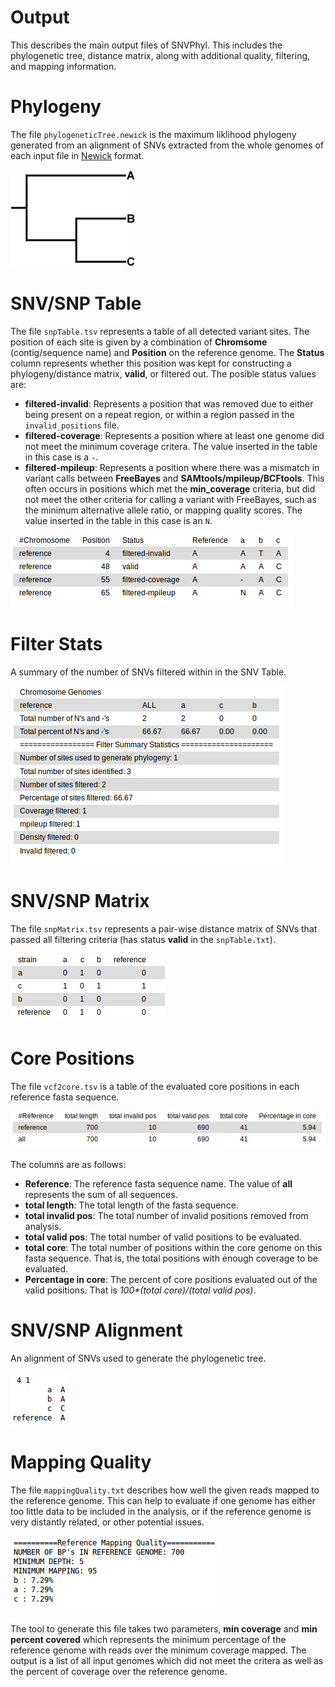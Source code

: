 # Output

This describes the main output files of SNVPhyl.  This includes the phylogenetic tree, distance matrix, along with additional quality, filtering, and mapping information.

# Phylogeny

The file `phylogeneticTree.newick` is the maximum liklihood phylogeny generated from an alignment of SNVs extracted from the whole genomes of each input file in [Newick][] format.

![snv-tree][]

# SNV/SNP Table

The file `snpTable.tsv` represents a table of all detected variant sites.  The position of each site is given by a combination of **Chromsome** (contig/sequence name) and **Position** on the reference genome.  The **Status** column represents whether this position was kept for constructing a phylogeny/distance matrix, **valid**, or filtered out.  The posible status values are:

   * **filtered-invalid**: Represents a position that was removed due to either being present on a repeat region, or within a region passed in the `invalid_positions` file.
   * **filtered-coverage**: Represents a position where at least one genome did not meet the minimum coverage critera.  The value inserted in the table in this case is a `-`.
   * **filtered-mpileup**: Represents a position where there was a mismatch in variant calls between **FreeBayes** and **SAMtools/mpileup/BCFtools**.  This often occurs in positions which met the **min_coverage** criteria, but did not meet the other criteria for calling a variant with FreeBayes, such as the minimum alternative allele ratio, or mapping quality scores. The value inserted in the table in this case is an `N`.

![snv-table-galaxy][]

# Filter Stats

A summary of the number of SNVs filtered within in the SNV Table.

![filter-stats][]

# SNV/SNP Matrix

The file `snpMatrix.tsv` represents a pair-wise distance matrix of SNVs that passed all filtering criteria (has status **valid** in the `snpTable.txt`).

![snv-matrix-galaxy][]

# Core Positions

The file `vcf2core.tsv` is a table of the evaluated core positions in each reference fasta sequence.

![core-positions-table][]

The columns are as follows:

   * **Reference**:  The reference fasta sequence name.  The value of **all** represents the sum of all sequences.
   * **total length**:   The total length of the fasta sequence.
   * **total invalid pos**:  The total number of invalid positions removed from analysis.
   * **total valid pos**:  The total number of valid positions to be evaluated.
   * **total core**:  The total number of positions within the core genome on this fasta sequence.  That is, the total positions with enough coverage to be evaluated.
   * **Percentage in core**:  The percent of core positions evaluated out of the valid positions.  That is _100*(total core)/(total valid pos)_.

# SNV/SNP Alignment

An alignment of SNVs used to generate the phylogenetic tree.

![snv-alignment][]

# Mapping Quality

The file `mappingQuality.txt` describes how well the given reads mapped to the reference genome.  This can help to evaluate if one genome has either too little data to be included in the analysis, or if the reference genome is very distantly related, or other potential issues.

![mapping-quality][]

The tool to generate this file takes two parameters, **min coverage** and **min percent covered** which represents the minimum percentage of the reference genome with reads over the minimum coverage mapped.  The output is a list of all input genomes which did not meet the critera as well as the percent of coverage over the reference genome.

[Newick]: https://en.wikipedia.org/wiki/Newick_format
[snv-tree]: images/snv-tree.png
[snv-matrix-galaxy]: images/snv-matrix-galaxy.png
[snv-table-galaxy]: images/snv-table-galaxy.png
[core-positions-table]: images/core-positions-table.png
[snv-alignment]: images/snv-alignment.png
[filter-stats]: images/filter-stats.png
[mapping-quality]: images/mapping-quality.png
